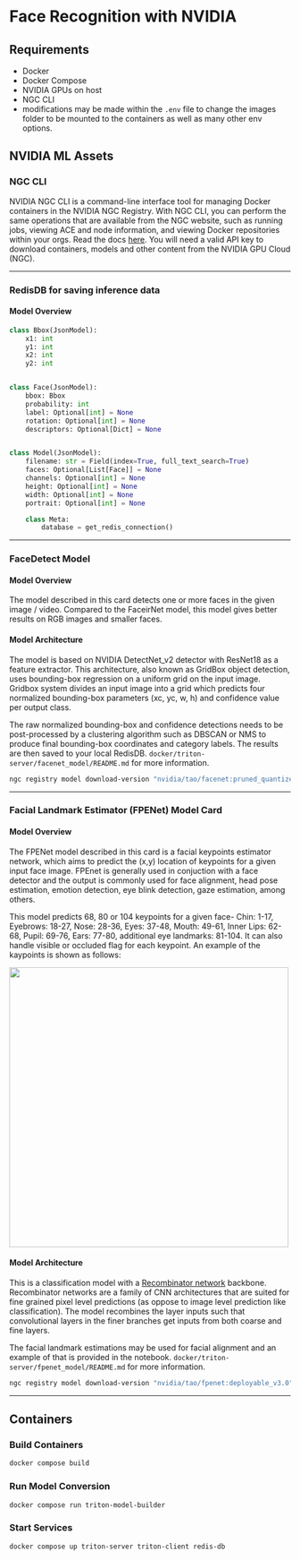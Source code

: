 # Face Recognition with NVIDIA

## Requirements

- Docker
- Docker Compose
- NVIDIA GPUs on host
- NGC CLI
- modifications may be made within the `.env` file to change the images folder to be mounted to the containers as well as many other env options.

## NVIDIA ML Assets

### NGC CLI

NVIDIA NGC CLI is a command-line interface tool for managing Docker containers in the NVIDIA NGC Registry. With NGC CLI, you can perform the same operations that are available from the NGC website, such as running jobs, viewing ACE and node information, and viewing Docker repositories within your orgs. Read the docs [here](https://docs.ngc.nvidia.com/cli/index.html). You will need a valid API key to download containers, models and other content from the NVIDIA GPU Cloud (NGC).

---

### RedisDB for saving inference data

#### Model Overview

```python
class Bbox(JsonModel):
    x1: int
    y1: int
    x2: int
    y2: int


class Face(JsonModel):
    bbox: Bbox
    probability: int
    label: Optional[int] = None
    rotation: Optional[int] = None
    descriptors: Optional[Dict] = None


class Model(JsonModel):
    filename: str = Field(index=True, full_text_search=True)
    faces: Optional[List[Face]] = None
    channels: Optional[int] = None
    height: Optional[int] = None
    width: Optional[int] = None
    portrait: Optional[int] = None

    class Meta:
        database = get_redis_connection()
```

---

### FaceDetect Model

#### Model Overview <a class="anchor" name="model_overview"></a>

The model described in this card detects one or more faces in the given image / video. Compared to the FaceirNet model, this model gives better results on RGB images and smaller faces.

#### Model Architecture <a class="anchor" name="model_architecture"></a>

The model is based on NVIDIA DetectNet_v2 detector with ResNet18 as a feature extractor. This architecture, also known as GridBox object detection, uses bounding-box regression on a uniform grid on the input image. Gridbox system divides an input image into a grid which predicts four normalized bounding-box parameters (xc, yc, w, h) and confidence value per output class.

The raw normalized bounding-box and confidence detections needs to be post-processed by a clustering algorithm such as DBSCAN or NMS to produce final bounding-box coordinates and category labels. The results are then saved to your local RedisDB. `docker/triton-server/facenet_model/README.md` for more information.

```sh
ngc registry model download-version "nvidia/tao/facenet:pruned_quantized_v2.0.1" --dest docker/triton-server/facenet_model
```

---

### Facial Landmark Estimator (FPENet) Model Card

#### Model Overview <a class="anchor" name="model_overview"></a>

The FPENet model described in this card is a facial keypoints estimator network, which aims to predict the (x,y) location of keypoints for a given input face image. FPEnet is generally used in conjuction with a face detector and the output is commonly used for face alignment, head pose estimation, emotion detection, eye blink detection, gaze estimation, among others.

This model predicts 68, 80 or 104 keypoints for a given face- Chin: 1-17, Eyebrows: 18-27, Nose: 28-36, Eyes: 37-48, Mouth: 49-61, Inner Lips: 62-68, Pupil: 69-76, Ears: 77-80, additional eye landmarks: 81-104. It can also handle visible or occluded flag for each keypoint. An example of the kaypoints is shown as follows:

<img style="center" src="https://developer.nvidia.com/sites/default/files/akamai/TLT/fpe_sample_keypoints.png" width="500"> <br>

#### Model Architecture <a class="anchor" name="model_architecture"></a>

This is a classification model with a [Recombinator network](https://openaccess.thecvf.com/content_cvpr_2016/papers/Honari_Recombinator_Networks_Learning_CVPR_2016_paper.pdf) backbone. Recombinator networks are a family of CNN architectures that are suited for fine grained pixel level predictions (as oppose to image level prediction like classification). The model recombines the layer inputs such that convolutional layers in the finer branches get inputs from both coarse and fine layers.

The facial landmark estimations may be used for facial alignment and an example of that is provided in the notebook. `docker/triton-server/fpenet_model/README.md` for more information.

```sh
ngc registry model download-version "nvidia/tao/fpenet:deployable_v3.0" --dest docker/triton-server/fpenet_model
```

---

## Containers

### Build Containers

```sh
docker compose build
```

### Run Model Conversion

```sh
docker compose run triton-model-builder
```

### Start Services

```sh
docker compose up triton-server triton-client redis-db
```
